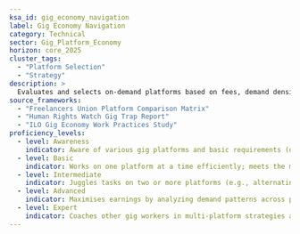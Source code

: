 ```yaml
---
ksa_id: gig_economy_navigation  
label: Gig Economy Navigation  
category: Technical  
sector: Gig_Platform_Economy  
horizon: core_2025  
cluster_tags:
  - "Platform Selection"
  - "Strategy"
description: >
  Evaluates and selects on-demand platforms based on fees, demand density, algorithmic policies, and worker protections; balances flexibility and income security through informed diversification.
source_frameworks:
  - "Freelancers Union Platform Comparison Matrix"
  - "Human Rights Watch Gig Trap Report"    
  - "ILO Gig Economy Work Practices Study"  
proficiency_levels:  
  - level: Awareness  
    indicator: Aware of various gig platforms and basic requirements (driver’s license for rideshare, profiles for freelancing, etc.); lists major platform categories (ride-hail, freelance, delivery).  
  - level: Basic  
    indicator: Works on one platform at a time efficiently; meets the minimum performance metrics (on-time delivery, rating thresholds); calculates net hourly earnings after fees and expense; reads service agreements.  
  - level: Intermediate  
    indicator: Juggles tasks on two or more platforms (e.g., alternating between rideshare and food delivery); monitors surge/bonus calendars; uses diversification spreadsheets; avoids overlapping non-competes; uses third-party apps or personal strategies to schedule and route optimally.  
  - level: Advanced  
    indicator: Maximises earnings by analyzing demand patterns across platforms; maintains high ratings and low downtime by smart task stacking and proactive customer communication; manages multi-app notifications safely.
  - level: Expert  
    indicator: Coaches other gig workers in multi-platform strategies and platform optimization; advocates for platform feature improvements; contributes to ILO studies or forums on gig work best practices.  
---  
```


